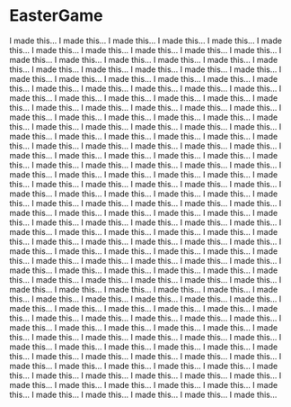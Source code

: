 # EasterGame
I made this...
I made this...
I made this...
I made this...
I made this...
I made this...
I made this...
I made this...
I made this...
I made this...
I made this...
I made this...
I made this...
I made this...
I made this...
I made this...
I made this...
I made this...
I made this...
I made this...
I made this...
I made this...
I made this...
I made this...
I made this...
I made this...
I made this...
I made this...
I made this...
I made this...
I made this...
I made this...
I made this...
I made this...
I made this...
I made this...
I made this...
I made this...
I made this...
I made this...
I made this...
I made this...
I made this...
I made this...
I made this...
I made this...
I made this...
I made this...
I made this...
I made this...
I made this...
I made this...
I made this...
I made this...
I made this...
I made this...
I made this...
I made this...
I made this...
I made this...
I made this...
I made this...
I made this...
I made this...
I made this...
I made this...
I made this...
I made this...
I made this...
I made this...
I made this...
I made this...
I made this...
I made this...
I made this...
I made this...
I made this...
I made this...
I made this...
I made this...
I made this...
I made this...
I made this...
I made this...
I made this...
I made this...
I made this...
I made this...
I made this...
I made this...
I made this...
I made this...
I made this...
I made this...
I made this...
I made this...
I made this...
I made this...
I made this...
I made this...
I made this...
I made this...
I made this...
I made this...
I made this...
I made this...
I made this...
I made this...
I made this...
I made this...
I made this...
I made this...
I made this...
I made this...
I made this...
I made this...
I made this...
I made this...
I made this...
I made this...
I made this...
I made this...
I made this...
I made this...
I made this...
I made this...
I made this...
I made this...
I made this...
I made this...
I made this...
I made this...
I made this...
I made this...
I made this...
I made this...
I made this...
I made this...
I made this...
I made this...
I made this...
I made this...
I made this...
I made this...
I made this...
I made this...
I made this...
I made this...
I made this...
I made this...
I made this...
I made this...
I made this...
I made this...
I made this...
I made this...
I made this...
I made this...
I made this...
I made this...
I made this...
I made this...
I made this...
I made this...
I made this...
I made this...
I made this...
I made this...
I made this...
I made this...
I made this...
I made this...
I made this...
I made this...
I made this...
I made this...
I made this...
I made this...
I made this...
I made this...
I made this...
I made this...
I made this...
I made this...
I made this...
I made this...
I made this...
I made this...
I made this...
I made this...
I made this...
I made this...
I made this...
I made this...
I made this...
I made this...
I made this...
I made this...
I made this...
I made this...
I made this...
I made this...
I made this...
I made this...
I made this...
I made this...
I made this...
I made this...
I made this...
